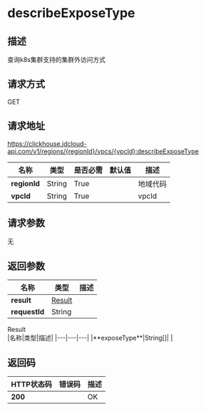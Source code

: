 # describeExposeType


## 描述
查询k8s集群支持的集群外访问方式

## 请求方式
GET

## 请求地址
https://clickhouse.jdcloud-api.com/v1/regions/{regionId}/vpcs/{vpcId}:describeExposeType

|名称|类型|是否必需|默认值|描述|
|---|---|---|---|---|
|**regionId**|String|True| |地域代码|
|**vpcId**|String|True| |vpcId|

## 请求参数
无


## 返回参数
|名称|类型|描述|
|---|---|---|
|**result**|[Result](describeexposetype#result)| |
|**requestId**|String| |

<div id="result">Result</div>
|名称|类型|描述|
|---|---|---|
|**exposeType**|String[]| |

## 返回码
|HTTP状态码|错误码|描述|
|---|---|---|
|**200**||OK|

